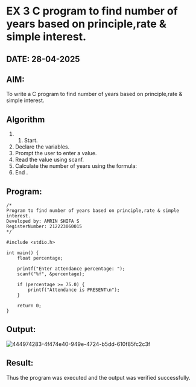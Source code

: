 # EX 3 C program to find number of years based on principle,rate & simple interest.
## DATE: 28-04-2025
## AIM:
To write a C program to find number of years based on principle,rate & simple interest.

## Algorithm
1. 1. Start.
2. Declare the variables.
3. Prompt the user to enter a value.
4. Read the value using scanf.
5. Calculate the number of years using the formula:
6. End .     

## Program:
```
/*
Program to find number of years based on principle,rate & simple interest.
Developed by: AMRIN SHIFA S
RegisterNumber: 212223060015
*/

#include <stdio.h>

int main() {
    float percentage;

    printf("Enter attendance percentage: ");
    scanf("%f", &percentage);

    if (percentage >= 75.0) {
        printf("Attendance is PRESENT\n");
    }

    return 0;
}

```

## Output:
![444974283-4f474e40-949e-4724-b5dd-610f85fc2c3f](https://github.com/user-attachments/assets/615d2d50-ed9c-45d1-a4b2-bedb3367fe53)


## Result:
Thus the program was executed and the output was verified successfully.
